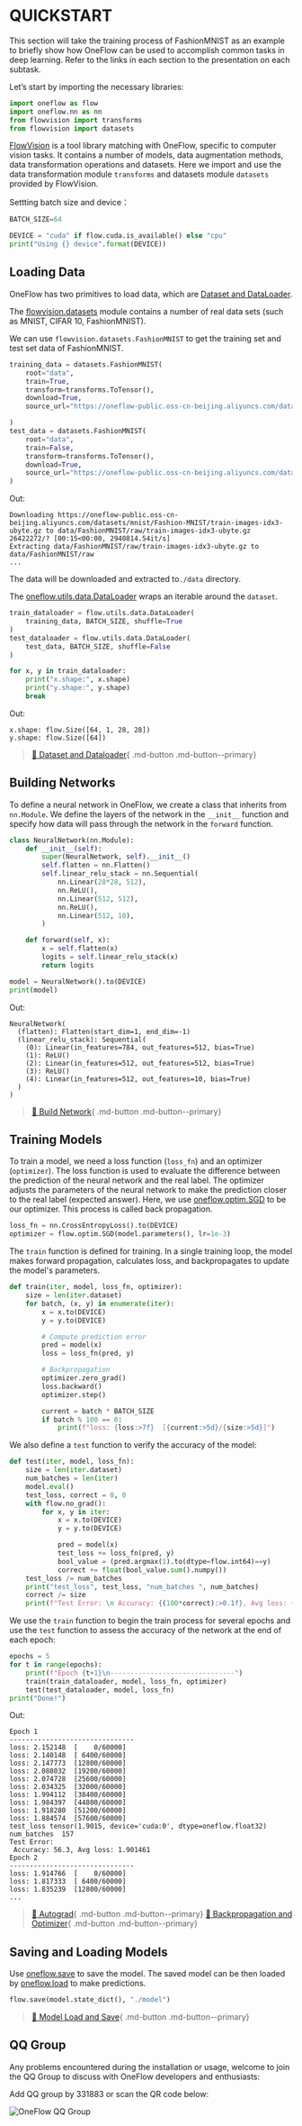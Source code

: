 # QUICKSTART

This section will take the training process of FashionMNIST as an example to briefly show how OneFlow can be used to accomplish common tasks in deep learning. Refer to the links in each section to the presentation on each subtask.

Let’s start by importing the necessary libraries:

```python
import oneflow as flow
import oneflow.nn as nn
from flowvision import transforms
from flowvision import datasets
```
[FlowVision](https://github.com/Oneflow-Inc/vision) is a tool library matching with OneFlow, specific to computer vision tasks. It contains a number of models, data augmentation methods, data transformation operations and datasets. Here we import and use the data transformation module `transforms` and datasets module `datasets` provided by FlowVision.

Settting batch size and device：

```python
BATCH_SIZE=64

DEVICE = "cuda" if flow.cuda.is_available() else "cpu"
print("Using {} device".format(DEVICE))
```

## Loading Data

OneFlow has two primitives to load data, which are [Dataset and DataLoader](./03_dataset_dataloader.md). 

The [flowvision.datasets](https://flowvision.readthedocs.io/en/stable/flowvision.datasets.html)  module contains a number of real data sets (such as MNIST, CIFAR 10, FashionMNIST).

We can use `flowvision.datasets.FashionMNIST` to get the training set and test set data of FashionMNIST.

```python
training_data = datasets.FashionMNIST(
    root="data",
    train=True,
    transform=transforms.ToTensor(),
    download=True,
    source_url="https://oneflow-public.oss-cn-beijing.aliyuncs.com/datasets/mnist/Fashion-MNIST/",

)
test_data = datasets.FashionMNIST(
    root="data",
    train=False,
    transform=transforms.ToTensor(),
    download=True,
    source_url="https://oneflow-public.oss-cn-beijing.aliyuncs.com/datasets/mnist/Fashion-MNIST/",
)
```

Out:

```text
Downloading https://oneflow-public.oss-cn-beijing.aliyuncs.com/datasets/mnist/Fashion-MNIST/train-images-idx3-ubyte.gz to data/FashionMNIST/raw/train-images-idx3-ubyte.gz
26422272/? [00:15<00:00, 2940814.54it/s]
Extracting data/FashionMNIST/raw/train-images-idx3-ubyte.gz to data/FashionMNIST/raw
...
```

The data will be downloaded and extracted to`./data` directory.

The [oneflow.utils.data.DataLoader](https://oneflow.readthedocs.io/en/master/utils.html#oneflow.utils.data.DataLoader) wraps an iterable around the `dataset`.

```python
train_dataloader = flow.utils.data.DataLoader(
    training_data, BATCH_SIZE, shuffle=True
)
test_dataloader = flow.utils.data.DataLoader(
    test_data, BATCH_SIZE, shuffle=False
)

for x, y in train_dataloader:
    print("x.shape:", x.shape)
    print("y.shape:", y.shape)
    break
```

Out:

```text
x.shape: flow.Size([64, 1, 28, 28])
y.shape: flow.Size([64])
```

> [:link: Dataset and Dataloader](./03_dataset_dataloader.md){ .md-button .md-button--primary}

## Building Networks

To define a neural network in OneFlow, we create a class that inherits from `nn.Module`. We define the layers of the network in the `__init__` function and specify how data will pass through the network in the `forward` function.

```python
class NeuralNetwork(nn.Module):
    def __init__(self):
        super(NeuralNetwork, self).__init__()
        self.flatten = nn.Flatten()
        self.linear_relu_stack = nn.Sequential(
            nn.Linear(28*28, 512),
            nn.ReLU(),
            nn.Linear(512, 512),
            nn.ReLU(),
            nn.Linear(512, 10),
        )

    def forward(self, x):
        x = self.flatten(x)
        logits = self.linear_relu_stack(x)
        return logits

model = NeuralNetwork().to(DEVICE)
print(model)
```

Out:

```text
NeuralNetwork(
  (flatten): Flatten(start_dim=1, end_dim=-1)
  (linear_relu_stack): Sequential(
    (0): Linear(in_features=784, out_features=512, bias=True)
    (1): ReLU()
    (2): Linear(in_features=512, out_features=512, bias=True)
    (3): ReLU()
    (4): Linear(in_features=512, out_features=10, bias=True)
  )
)
```

> [:link: Build Network](./04_build_network.md){ .md-button .md-button--primary}

## Training Models

To train a model, we need a loss function (`loss_fn`) and an optimizer (`optimizer`). The loss function is used to evaluate the difference between the prediction of the neural network and the real label. The optimizer adjusts the parameters of the neural network to make the prediction closer to the real label (expected answer). Here, we use [oneflow.optim.SGD](https://oneflow.readthedocs.io/en/master/optim.html?highlight=optim.SGD#oneflow.optim.SGD) to be our optimizer. This process is called back propagation.

```python
loss_fn = nn.CrossEntropyLoss().to(DEVICE)
optimizer = flow.optim.SGD(model.parameters(), lr=1e-3)
```

The `train` function is defined for training. In a single training loop, the model makes forward propagation, calculates loss, and backpropagates to update the model's parameters.

```python
def train(iter, model, loss_fn, optimizer):
    size = len(iter.dataset)
    for batch, (x, y) in enumerate(iter):
        x = x.to(DEVICE)
        y = y.to(DEVICE)

        # Compute prediction error
        pred = model(x)
        loss = loss_fn(pred, y)

        # Backpropagation
        optimizer.zero_grad()
        loss.backward()
        optimizer.step()

        current = batch * BATCH_SIZE
        if batch % 100 == 0:
            print(f"loss: {loss:>7f}  [{current:>5d}/{size:>5d}]")
```

We also define a `test` function to verify the accuracy of the model:

```python
def test(iter, model, loss_fn):
    size = len(iter.dataset)
    num_batches = len(iter)
    model.eval()
    test_loss, correct = 0, 0
    with flow.no_grad():
        for x, y in iter:
            x = x.to(DEVICE)
            y = y.to(DEVICE)

            pred = model(x)
            test_loss += loss_fn(pred, y)
            bool_value = (pred.argmax(1).to(dtype=flow.int64)==y)
            correct += float(bool_value.sum().numpy())
    test_loss /= num_batches
    print("test_loss", test_loss, "num_batches ", num_batches)
    correct /= size
    print(f"Test Error: \n Accuracy: {(100*correct):>0.1f}, Avg loss: {test_loss:>8f}")
```

We use the `train` function to begin the train process for several epochs and use the `test` function to assess the accuracy of the network at the end of each epoch:

```python
epochs = 5
for t in range(epochs):
    print(f"Epoch {t+1}\n-------------------------------")
    train(train_dataloader, model, loss_fn, optimizer)
    test(test_dataloader, model, loss_fn)
print("Done!")
```

Out:

```text
Epoch 1
-------------------------------
loss: 2.152148  [    0/60000]
loss: 2.140148  [ 6400/60000]
loss: 2.147773  [12800/60000]
loss: 2.088032  [19200/60000]
loss: 2.074728  [25600/60000]
loss: 2.034325  [32000/60000]
loss: 1.994112  [38400/60000]
loss: 1.984397  [44800/60000]
loss: 1.918280  [51200/60000]
loss: 1.884574  [57600/60000]
test_loss tensor(1.9015, device='cuda:0', dtype=oneflow.float32) num_batches  157
Test Error:
 Accuracy: 56.3, Avg loss: 1.901461
Epoch 2
-------------------------------
loss: 1.914766  [    0/60000]
loss: 1.817333  [ 6400/60000]
loss: 1.835239  [12800/60000]
...
```

> [:link: Autograd](./05_autograd.md){ .md-button .md-button--primary}
> [:link: Backpropagation and Optimizer](./06_optimization.md){ .md-button .md-button--primary}

## Saving and Loading Models

Use [oneflow.save](https://oneflow.readthedocs.io/en/master/oneflow.html?highlight=oneflow.save#oneflow.save) to save the model. The saved model can be then loaded by [oneflow.load](https://oneflow.readthedocs.io/en/master/oneflow.html?highlight=oneflow.load#oneflow.load) to make predictions.

```python
flow.save(model.state_dict(), "./model")
```

> [:link: Model Load and Save](./07_model_load_save.md){ .md-button .md-button--primary}

## QQ Group

Any problems encountered during the installation or usage, welcome to join the QQ Group to discuss with OneFlow developers and enthusiasts:

Add QQ group by 331883 or scan the QR code below:

![OneFlow QQ Group](./imgs/qq_group.png)
